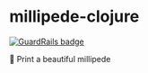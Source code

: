# millipede-clojure

[![GuardRails badge](https://badges.production.guardrails.io/moul/millipede-clojure.svg)](https://www.guardrails.io)

:bug: Print a beautiful millipede
